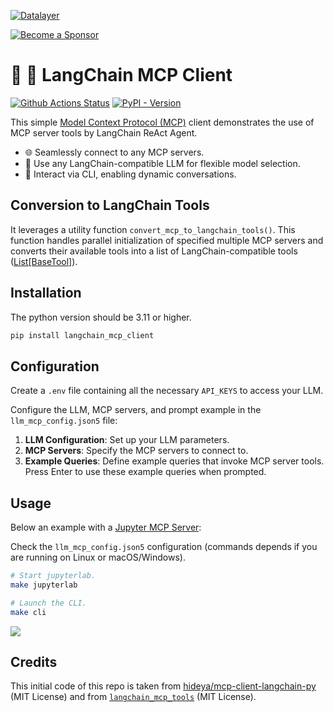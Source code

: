 <!--
  ~ Copyright (c) 2023-2024 Datalayer, Inc.
  ~
  ~ BSD 3-Clause License
-->

[![Datalayer](https://assets.datalayer.tech/datalayer-25.svg)](https://datalayer.io)

[![Become a Sponsor](https://img.shields.io/static/v1?label=Become%20a%20Sponsor&message=%E2%9D%A4&logo=GitHub&style=flat&color=1ABC9C)](https://github.com/sponsors/datalayer)

# 🦜 🔗 LangChain MCP Client

[![Github Actions Status](https://github.com/datalayer/langchain-mcp-client/workflows/Build/badge.svg)](https://github.com/datalayer/langchain-mcp-client/actions/workflows/build.yml)
[![PyPI - Version](https://img.shields.io/pypi/v/langchain-mcp-client)](https://pypi.org/project/langchain-mcp-client)

This simple [Model Context Protocol (MCP)](https://modelcontextprotocol.io) client demonstrates the use of MCP server tools by LangChain ReAct Agent.

- 🌐 Seamlessly connect to any MCP servers.
- 🤖 Use any LangChain-compatible LLM for flexible model selection.
- 💬 Interact via CLI, enabling dynamic conversations.

## Conversion to LangChain Tools

It leverages a utility function `convert_mcp_to_langchain_tools()`. This function handles parallel initialization of specified multiple MCP servers and converts their available tools into a list of LangChain-compatible tools ([List[BaseTool]](https://python.langchain.com/api_reference/core/tools/langchain_core.tools.base.BaseTool.html#langchain_core.tools.base.BaseTool)).

## Installation

The python version should be 3.11 or higher.

```bash
pip install langchain_mcp_client
```

## Configuration

Create a `.env` file containing all the necessary `API_KEYS` to access your LLM.

Configure the LLM, MCP servers, and prompt example in the `llm_mcp_config.json5` file:

1. **LLM Configuration**: Set up your LLM parameters.
2. **MCP Servers**: Specify the MCP servers to connect to.
3. **Example Queries**: Define example queries that invoke MCP server tools. Press Enter to use these example queries when prompted.

## Usage

Below an example with a [Jupyter MCP Server](https://github.com/datalayer/jupyter-mcp-server):

Check the `llm_mcp_config.json5` configuration (commands depends if you are running on Linux or macOS/Windows).

```bash
# Start jupyterlab.
make jupyterlab
```

```bash
# Launch the CLI.
make cli
```

![](https://assets.datalayer.tech/jupyter-mcp/jupyter-mcp-server-cli.gif)

## Credits

This initial code of this repo is taken from [hideya/mcp-client-langchain-py](https://github.com/hideya/mcp-client-langchain-py) (MIT License) and from [`langchain_mcp_tools`](https://github.com/hideya/langchain-mcp-tools-py) (MIT License).
